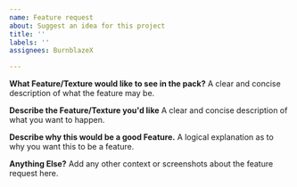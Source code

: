```yaml
---
name: Feature request
about: Suggest an idea for this project
title: ''
labels: ''
assignees: BurnblazeX

---
```


**What Feature/Texture would like to see in the pack?**
A clear and concise description of what the feature may be.

**Describe the Feature/Texture you'd like**
A clear and concise description of what you want to happen.

**Describe why this would be a good Feature.**
A logical explanation as to why you want this to be a feature.

**Anything Else?**
Add any other context or screenshots about the feature request here.

